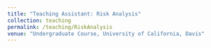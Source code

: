 ```yaml
---
title: "Teaching Assistant: Risk Analysis"
collection: teaching
permalink: /teaching/RiskAnalysis
venue: "Undergraduate Course, University of California, Davis"
---
```





